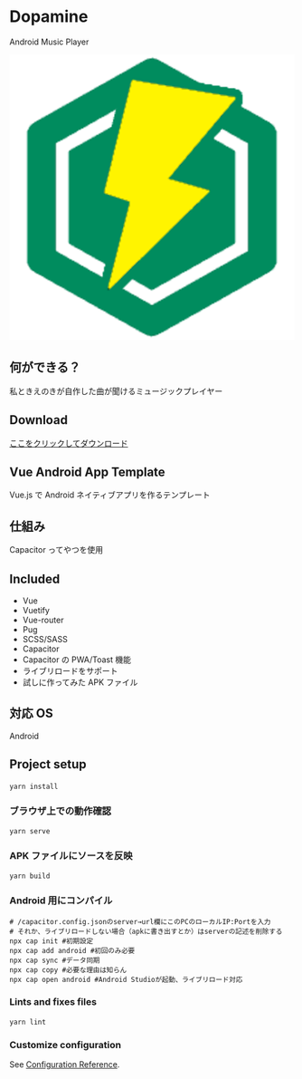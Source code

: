 # Dopamine

Android Music Player

![logo](/public/logo.png)

## 何ができる？

私ときえのきが自作した曲が聞けるミュージックプレイヤー

## Download

[ここをクリックしてダウンロード](https://raw.githubusercontent.com/jikantoki/dopamine/refs/heads/master/dopamine.apk)

## Vue Android App Template

Vue.js で Android ネイティブアプリを作るテンプレート

## 仕組み

Capacitor ってやつを使用

## Included

- Vue
- Vuetify
- Vue-router
- Pug
- SCSS/SASS
- Capacitor
- Capacitor の PWA/Toast 機能
- ライブリロードをサポート
- 試しに作ってみた APK ファイル

## 対応 OS

Android

## Project setup

```shell
yarn install
```

### ブラウザ上での動作確認

```shell
yarn serve
```

### APK ファイルにソースを反映

```shell
yarn build
```

### Android 用にコンパイル

```shell
# /capacitor.config.jsonのserver→url欄にこのPCのローカルIP:Portを入力
# それか、ライブリロードしない場合（apkに書き出すとか）はserverの記述を削除する
npx cap init #初期設定
npx cap add android #初回のみ必要
npx cap sync #データ同期
npx cap copy #必要な理由は知らん
npx cap open android #Android Studioが起動、ライブリロード対応
```

### Lints and fixes files

```shell
yarn lint
```

### Customize configuration

See [Configuration Reference](https://cli.vuejs.org/config/).
